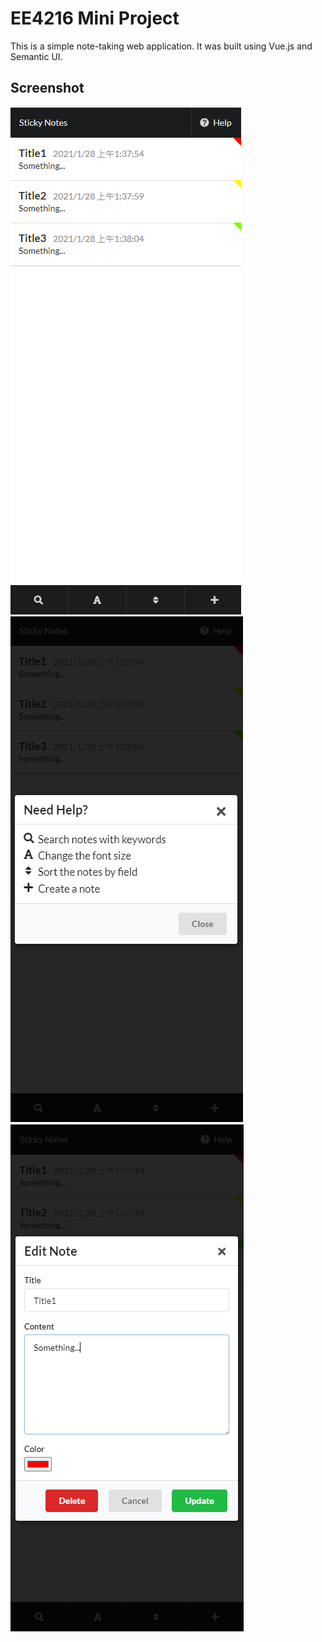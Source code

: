 # EE4216 Mini Project
This is a simple note-taking web application. It was built using Vue.js and Semantic UI.

## Screenshot
![UI 1](https://github.com/nsht0121/EE4216MiniProject/blob/main/screenshot/StickyNote_01.png)
![UI 2](https://github.com/nsht0121/EE4216MiniProject/blob/main/screenshot/StickyNote_02.png)
![UI 3](https://github.com/nsht0121/EE4216MiniProject/blob/main/screenshot/StickyNote_03.png)
